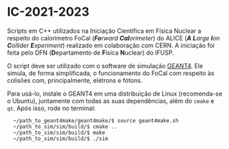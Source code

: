 # IC-2021-2023
Scripts em C++ utilizados na Iniciação Científica em Física Nuclear a respeito do calorímetro FoCal (***Fo**rward **Cal**orimeter*) do ALICE (***A** **L**arge **I**on **C**ollider **E**xperiment*) realizado em colaboração com CERN. A iniciação foi feita pelo DFN (**D**epartamento de **F**ísica **N**uclear) do IFUSP.

O script deve ser utilizado com o software de simulação [GEANT4](https://geant4.web.cern.ch). Ele simula, de forma simplificada, o funcionamento do FoCal com respeito às colisões com, principalmente, elétrons e fótons.

Para usá-lo, instale o GEANT4 em uma distribuição de Linux (recomenda-se o Ubuntu), juntamente com todas as suas dependências, além do ```cmake``` e ```qt```. Após isso, rode no terminal:
```
  ~/path_to_geant4make/geant4make/$ source geant4make.sh
  ~/path_to_sim/sim/build/$ cmake ..
  ~/path_to_sim/sim/build/$ make
  ~/path_to_sim/sim/build/$ ./sim
  ```
